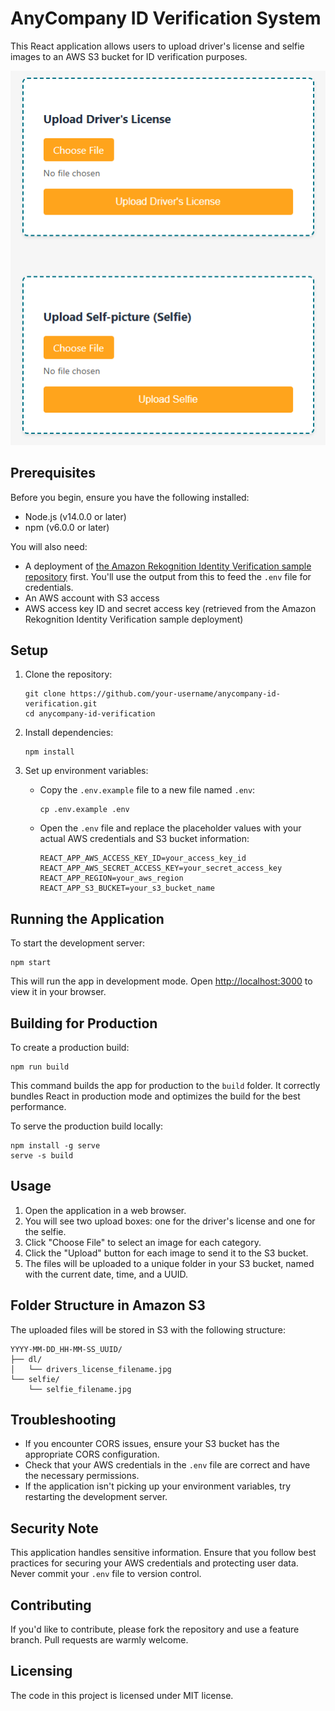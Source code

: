 # AnyCompany ID Verification System

This React application allows users to upload driver's license and selfie images to an AWS S3 bucket for ID verification purposes.

<p align="center">
  <img src="preview.png" />
</p>

## Prerequisites

Before you begin, ensure you have the following installed:
- Node.js (v14.0.0 or later)
- npm (v6.0.0 or later)

You will also need:
- A deployment of [the Amazon Rekognition Identity Verification sample repository](https://github.com/troydieter/amazon-rekognition-identity-verification) first. You'll use the output from this to feed the `.env` file for credentials.
- An AWS account with S3 access
- AWS access key ID and secret access key (retrieved from the Amazon Rekognition Identity Verification sample deployment)

## Setup

1. Clone the repository:
   ```
   git clone https://github.com/your-username/anycompany-id-verification.git
   cd anycompany-id-verification
   ```

2. Install dependencies:
   ```
   npm install
   ```

3. Set up environment variables:
   - Copy the `.env.example` file to a new file named `.env`:
     ```
     cp .env.example .env
     ```
   - Open the `.env` file and replace the placeholder values with your actual AWS credentials and S3 bucket information:
     ```
     REACT_APP_AWS_ACCESS_KEY_ID=your_access_key_id
     REACT_APP_AWS_SECRET_ACCESS_KEY=your_secret_access_key
     REACT_APP_REGION=your_aws_region
     REACT_APP_S3_BUCKET=your_s3_bucket_name
     ```

## Running the Application

To start the development server:

```
npm start
```

This will run the app in development mode. Open [http://localhost:3000](http://localhost:3000) to view it in your browser.

## Building for Production

To create a production build:

```
npm run build
```

This command builds the app for production to the `build` folder. It correctly bundles React in production mode and optimizes the build for the best performance.

To serve the production build locally:

```
npm install -g serve
serve -s build
```

## Usage

1. Open the application in a web browser.
2. You will see two upload boxes: one for the driver's license and one for the selfie.
3. Click "Choose File" to select an image for each category.
4. Click the "Upload" button for each image to send it to the S3 bucket.
5. The files will be uploaded to a unique folder in your S3 bucket, named with the current date, time, and a UUID.

## Folder Structure in Amazon S3

The uploaded files will be stored in S3 with the following structure:

```
YYYY-MM-DD_HH-MM-SS_UUID/
├── dl/
│   └── drivers_license_filename.jpg
└── selfie/
    └── selfie_filename.jpg
```

## Troubleshooting

- If you encounter CORS issues, ensure your S3 bucket has the appropriate CORS configuration.
- Check that your AWS credentials in the `.env` file are correct and have the necessary permissions.
- If the application isn't picking up your environment variables, try restarting the development server.

## Security Note

This application handles sensitive information. Ensure that you follow best practices for securing your AWS credentials and protecting user data. Never commit your `.env` file to version control.

## Contributing

If you'd like to contribute, please fork the repository and use a feature branch. Pull requests are warmly welcome.

## Licensing

The code in this project is licensed under MIT license.